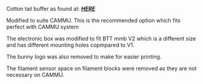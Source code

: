 Cotton tail buffer as found at: [***HERE***](https://github.com/Enraged-Rabbit-Community/ERCF_v2/tree/master/Recommended_Options/ERCT_Buffer)

Modified to suite CAMMU. 
This is the recommended option which fits perfect with CAMMU system

The electronic box was modified to fit BTT mmb V2 which is a different size and has different mounting holes copmpared to V1.

The bunny logo was also removed to make for easier printing.

The filament sensor space on filament blocks were removed as they are not necessary on CAMMU.
